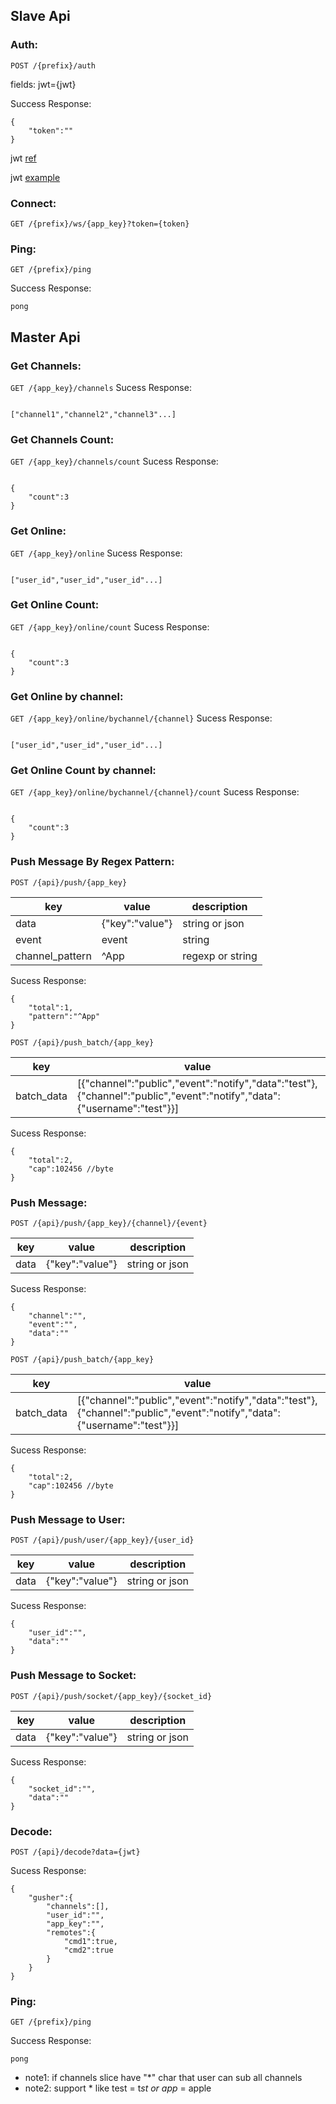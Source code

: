 ## Slave  Api

### Auth:

`POST /{prefix}/auth`

fields: jwt={jwt}

Success Response:
```
{
    "token":""
}
```

jwt [ref](https://jwt.io)

jwt [example](https://github.com/syhlion/gusher.cluster/blob/master/jwt.example)


### Connect:

`GET /{prefix}/ws/{app_key}?token={token}`

### Ping:

`GET /{prefix}/ping`

Success Response:

```
pong
```

## Master Api


### Get Channels:

`GET /{app_key}/channels`
Sucess Response:

```

["channel1","channel2","channel3"...]

```

### Get Channels Count:

`GET /{app_key}/channels/count`
Sucess Response:

```

{
    "count":3
}

```

### Get Online:

`GET /{app_key}/online`
Sucess Response:

```

["user_id","user_id","user_id"...]

```

### Get Online Count:

`GET /{app_key}/online/count`
Sucess Response:

```

{
    "count":3
}

```

### Get Online by channel:

`GET /{app_key}/online/bychannel/{channel}`
Sucess Response:

```

["user_id","user_id","user_id"...]

```

### Get Online Count by channel:

`GET /{app_key}/online/bychannel/{channel}/count`
Sucess Response:

```

{
    "count":3
}

```

### Push Message By Regex Pattern:

`POST /{api}/push/{app_key}`

|key|value|description|
|----|----|----|
|data|{"key":"value"}|string or json|
|event|event|string|
|channel_pattern|^App|regexp or string|

Sucess Response:

```
{
    "total":1,
    "pattern":"^App"
}
```

`POST /{api}/push_batch/{app_key}`

|key|value|description|
|----|----|----|
|batch_data|[{"channel":"public","event":"notify","data":"test"},{"channel":"public","event":"notify","data":{"username":"test"}}]|json|


Sucess Response:

```
{
    "total":2,
    "cap":102456 //byte
}
```

### Push Message:

`POST /{api}/push/{app_key}/{channel}/{event}`

|key|value|description|
|----|----|----|
|data|{"key":"value"}|string or json|

Sucess Response:

```
{
    "channel":"",
    "event":"",
    "data":""
}
```

`POST /{api}/push_batch/{app_key}`

|key|value|description|
|----|----|----|
|batch_data|[{"channel":"public","event":"notify","data":"test"},{"channel":"public","event":"notify","data":{"username":"test"}}]|json|


Sucess Response:

```
{
    "total":2,
    "cap":102456 //byte
}
```

### Push Message to User:

`POST /{api}/push/user/{app_key}/{user_id}`

|key|value|description|
|----|----|----|
|data|{"key":"value"}|string or json|

Sucess Response:

```
{
    "user_id":"",
    "data":""
}
```

### Push Message to Socket:

`POST /{api}/push/socket/{app_key}/{socket_id}`

|key|value|description|
|----|----|----|
|data|{"key":"value"}|string or json|

Sucess Response:

```
{
    "socket_id":"",
    "data":""
}
```

### Decode:

`POST /{api}/decode?data={jwt}`


Sucess Response:

```
{
    "gusher":{
        "channels":[],
        "user_id":"",
        "app_key":"",
        "remotes":{
            "cmd1":true,
            "cmd2":true
        }
    }
}
```

### Ping:

`GET /{prefix}/ping`

Success Response:

```
pong
```

* note1: if channels slice have "*" char that user can sub all channels
* note2: support *  like test = t*st or app* = apple







